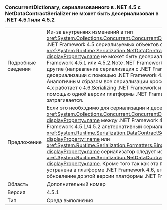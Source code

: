 ### <a name="a-concurrentdictionary-serialized-in-net-45-with-netdatacontractserializer-cannot-be-deserialized-by-net-451-or-452"></a>ConcurrentDictionary, сериализованного в .NET 4.5 с NetDataContractSerializer не может быть десериализован в .NET 4.5.1 или 4.5.2

|   |   |
|---|---|
|Подробные сведения|Из-за внутренних изменений в тип <xref:System.Collections.Concurrent.ConcurrentDictionary%602> с .NET Framework 4.5 сериализуемых объектов с помощью <xref:System.Runtime.Serialization.NetDataContractSerializer?displayProperty=name> не может быть десериализован в .NET Framework 4.5.1 или 4.5.2.Note .NET Framework, перемещение в другие (направление сериализация с .NET Framework 4.5.x и десериализации с помощью .NET Framework 4.5) работает. Аналогичным образом все сериализации кросс Платформенная 4.x работает с 4.6.Serializing .NET Framework и десериализации с помощью одной версии платформы .NET Framework не затрагивается.|
|Предложение|Если это необходимо для сериализации и десериализации <xref:System.Collections.Concurrent.ConcurrentDictionary%602?displayProperty=name> между .NET Framework 4.5 и .NET Framework 4.5.1/4.5.2 альтернативный сериализатор, например <xref:System.Runtime.Serialization.DataContractSerializer?displayProperty=name> или <xref:System.Runtime.Serialization.Formatters.Binary.BinaryFormatter?displayProperty=name> сериализатор следует использовать вместо <xref:System.Runtime.Serialization.NetDataContractSerializer?displayProperty=name>. Кроме того так как эта проблема устранена в платформе .NET Framework 4.6, его можно решить, обновление до этой версии платформы .NET Framework.|
|Область|Дополнительный номер|
|Версия|4.5.1|
|Тип|Среда выполнения|

